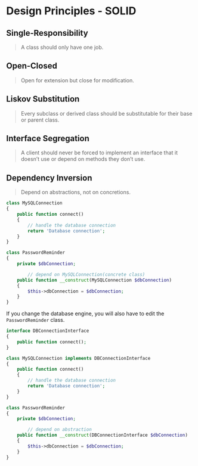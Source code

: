 # Design Principles - SOLID

## Single-Responsibility

> A class should only have one job.
> 

## Open-Closed

> Open for extension but close for modification.
> 

## Liskov Substitution

> Every subclass or derived class should be substitutable for their base or parent class.
> 

## Interface Segregation

> A client should never be forced to implement an interface that it doesn’t use or depend on methods they don’t use.
> 

## Dependency Inversion

> Depend on abstractions, not on concretions.
> 

```php
class MySQLConnection
{
    public function connect()
    {
        // handle the database connection
        return 'Database connection';
    }
}

class PasswordReminder
{
    private $dbConnection;

		// depend on MySQLConnection(concrete class)
    public function __construct(MySQLConnection $dbConnection)
    {
        $this->dbConnection = $dbConnection;
    }
}
```

If you change the database engine, you will also have to edit the `PasswordReminder` class.

```php
interface DBConnectionInterface
{
    public function connect();
}

class MySQLConnection implements DBConnectionInterface
{
    public function connect()
    {
        // handle the database connection
        return 'Database connection';
    }
}

class PasswordReminder
{
    private $dbConnection;

		// depend on abstraction
    public function __construct(DBConnectionInterface $dbConnection)
    {
        $this->dbConnection = $dbConnection;
    }
}
```